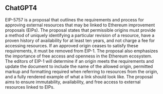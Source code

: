 ## ChatGPT4

EIP-5757 is a proposal that outlines the requirements and process for approving external resources that may be linked to Ethereum improvement proposals (EIPs). The proposal states that permissible origins must provide a method of uniquely identifying a particular revision of a resource, have a proven history of availability for at least ten years, and not charge a fee for accessing resources. If an approved origin ceases to satisfy these requirements, it must be removed from EIP-1. The proposal also emphasizes the importance of free access and openness in the Ethereum ecosystem. The editors of EIP-1 will determine if an origin meets the requirements and update the document to include the name of the allowed origin, permitted markup and formatting required when referring to resources from the origin, and a fully rendered example of what a link should look like. The proposal aims to ensure immutability, availability, and free access to external resources linked to EIPs.
